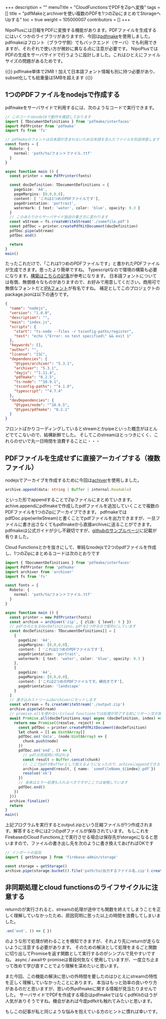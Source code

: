 +++
description = ""
menuTitle = "CloudFunctionsでPDFをZipへ変換"
tags = []
title = "pdfMakeとarchiverを使い複数のPDFを1つのZipにまとめてStorageへUpする"
toc = true
weight = 105000007
contributors = []
+++

NipoPlusには日報をPDFに変換する機能があります。PDFファイルを生成するにはいくつかのライブラリがありますが、今回は[pdfmake](http://pdfmake.org/)を使用しました。
pdfmakeはフロント（ブラウザ側）でもバックエンド（サーバ）でも利用できますが、それぞれで使い方が微妙に異なる点に注意が必要です。
NipoPlusではPDFの生成をサーバサイドで行うように設計しました。これはひとえにファイルサイズの問題があるためです。

{{<alice pos="right" icon="here">}}
pdfmake単体で2MB！加えて日本語フォント情報も別に持つ必要があり、subset化しても総重量は5MBを超えます
{{</alice>}}

## 1つのPDFファイルをnodejsで作成する

pdfmakeをサーバサイドで利用するには、次のようなコードで実行できます。

```typescript
// このコードはnode16で動作を確認しております
import { TDocumentDefinitions } from 'pdfmake/interfaces'
import PdfPrinter from 'pdfmake'
import fs from 'fs'

// pdfmakeのフォントは日本語が含まれないため日本語を含んだファイルを別途用意します
const fonts = {
  Roboto: {
    normal: 'path/to/フォントファイル.ttf'
  }
}

async function main () {
  const printer = new PdfPrinter(fonts)

  const docDefinition: TDocumentDefinitions = {
    pageSize: 'A4',
    pageMargins: [0,0,0,0],
    content: [ 'これは1つめのPDFファイルです'],
    pageOrientation: 'portrait',
    watermark: { text: 'water', color: 'blue', opacity: 0.3 }
  }
  // このあたりからサーバサイド独自の書き方に変わります
  const wStream = fs.createWriteStream('./somefile.pdf')
  const pdfDoc = printer.createPdfKitDocument(docDefinition)
  pdfDoc.pipe(wStream)
  pdfDoc.end()

  return
}
main()
```

たったこれだけで、「これは1つめのPDFファイルです」と書かれたPDFファイルが生成できます。思ったより簡単ですね。
Typescriptなので環境の構築も必要になります。[構築はこちらの記事](https://qiita.com/notakaos/items/3bbd2293e2ff286d9f49)が参考になります。
日本語フォントについては有償、無償様々なものがありますので、お好みで用意してください。商用可で無償なフォントだと[IPAフォント](https://moji.or.jp/ipafont/license/)が有名ですね。
補足としてこのプロジェクトのpackage.jsonは以下の通りです。

```json
{
  "name": "nodejs",
  "version": "1.0.0",
  "description": "",
  "main": "index.js",
  "scripts": {
    "start": "ts-node --files -r tsconfig-paths/register",
    "test": "echo \"Error: no test specified\" && exit 1"
  },
  "keywords": [],
  "author": "",
  "license": "ISC",
  "dependencies": {
    "@types/archiver": "5.3.1",
    "archiver": "5.3.1",
    "dayjs": "^1.11.4",
    "pdfmake": "0.2.5",
    "ts-node": "^10.9.1",
    "tsconfig-paths": "^4.1.0",
    "typescript": "^4.7.4"
  },
  "devDependencies": {
    "@types/node": "^18.6.5",
    "@types/pdfmake": "0.2.1"
  }
}
```

フロントばかりコーディングしているとstreamとかpipeといった概念がほとんどでてこないので、結構新鮮でした。
そしてこのstreamはとっつきにくく、これらのせいで丸一日時間を浪費することに・・・

## PDFファイルを生成せずに直接アーカイブする（複数ファイル）

nodejsでアーカイブを作成するために今回は[achiver](https://github.com/archiverjs/node-archiver)を使用しました。

```typescript
archive.append(data: string | Buffer | internal.Readable)
```

といった形でappendすることでZipファイルにまとめていきます。
achive.appendにpdfmakeで作成したpdfファイルを追加していくことで複数のPDFファイルを1つのZipにアーカイブできます。
pdfmakeでは pdfDoc.pipe(writeStream)と書くことでpdfファイルを出力できますが、一旦ファイルに書き出さなくてもpdfmakeから直接archiveに送ることができます。
pdfmakeは公式ガイドが少し不親切ですが、[githubのサンプルページ](https://github.com/bpampuch/pdfmake/blob/0.1/dev-playground/server.js)に記載が有りました。

Cloud Functionsとかを抜きにして、単純なnodejsで2つのpdfファイルを作成し、1つのZipにまとめるコードは次のとおりです

```typescript
import { TDocumentDefinitions } from 'pdfmake/interfaces'
import PdfPrinter from 'pdfmake'
import archiver from 'archiver'
import fs from 'fs'

const fonts = {
  Roboto: {
    normal: 'path/to/フォントファイル.ttf'
  }
}

async function main () {
  const printer = new PdfPrinter(fonts)
  const archive = archiver('zip', { zlib: { level: 9 } })
  // pdfの元となるdocDefinitions。pdfを2つ作るので配列にしています
  const docDefinitions: TDocumentDefinitions[] = [
    {
      pageSize: 'A4',
      pageMargins: [0,0,0,0],
      content: [ 'これは1つめのPDFファイルです'],
      pageOrientation: 'portrait',
      watermark: { text: 'water', color: 'blue', opacity: 0.3 }
    },
    {
      pageSize: 'A4',
      pageMargins: [0,0,0,0],
      content: ['これは2つめのPDFファイルです。横向きです'],
      pageOrientation: 'landscape'
    }
  ]
  // 書き込みストリームはarchiverにセットします
  const wStream = fs.createWriteStream('./output.zip')
  archive.pipe(wStream)
  // promise.allを使わないとcloud functionsでは処理が完了する前にリターン文が実行されて正しく処理されませんでした。
  await Promise.all(docDefinitions.map( async (docDefinition, index) => {
    return new Promise((resolve, reject) => {
      const pdfDoc = printer.createPdfKitDocument(docDefinition)
      let chunk = [] as Uint8Array[]
      pdfDoc.on('data', (node:Uint8Array) => {
        chunk.push(node)
      })
      pdfDoc.on('end', () => {
        // pdfの完成時に呼ばれる
        const result = Buffer.concat(chunk)
        // ここでpdfがBufferとして扱えるようになったので、achiveにappendできる
        archive.append(result, { name: `someFileName_${index}.pdf`})
        resolve('ok')
      })
      // 本来はエラー処理も入れるべきですがここでは省略しています
      pdfDoc.end()
    })
  }))
  archive.finalize()
  return
}
main()
```

上記プログラムを実行するとoutput.zipという圧縮ファイルが1つ作成されます。解答すると中には2つのpdfファイルが保存されています。
もしこれをFirebaseのCloud Functions上で実行させる場合は保存先がstorageになると思いますので、ファイルの書き出し先を次のように書き換えてあげればOKです

```typescript
// インポートの追加
import { getStorage } from 'firebase-admin/storage'

const storage = getStorage()
archive.pipe(storage.bucket().file('path/to/出力するファイル名.zip').createWriteStream())
```

## 非同期処理とcloud functionsのライフサイクルに注意する

returnのが実行されると、streamの処理が途中でも関数を終えてしまうことを正しく理解していなかったため、原因究明に思った以上の時間を浪費してしまいました。

```typescript
.on('end', () => { })
```

のような形で処理が終わることを検知できますが、それより先にreturnが走らないように注意する必要があります。
そのための解決として処理をまるごと関数に切り出してPromiseを返す関数として実行するのがシンプルで見やすいですね。
async / awaitや promiseは普段何気なく使用していますが、一度立ち止まって改めて学び直すことでより理解を深めたいと思います。

また今回、この機能の解決に思いの外時間を要したのはひとえにstreamの特性を正しく理解していなかったことにあります。
本当はもっと効率の良いやり方があるのだと思いますが、思いの外pdfmakeに関する情報が見当たりませんでした。
サーバサイドでPDFを作成する場合はpdfmakeではなくpdfKitのほうが人気がありそうですね。機会があれば今度pdfkitも触れてみたいと思います。

もしこの記事が私と同じような悩みを抱えている方のヒントに慣れば幸いです。
